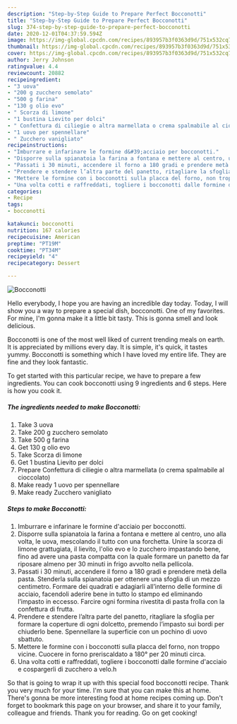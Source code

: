 ```yaml
---
description: "Step-by-Step Guide to Prepare Perfect Bocconotti"
title: "Step-by-Step Guide to Prepare Perfect Bocconotti"
slug: 374-step-by-step-guide-to-prepare-perfect-bocconotti
date: 2020-12-01T04:37:59.594Z
image: https://img-global.cpcdn.com/recipes/893957b3f0363d9d/751x532cq70/bocconotti-recipe-main-photo.jpg
thumbnail: https://img-global.cpcdn.com/recipes/893957b3f0363d9d/751x532cq70/bocconotti-recipe-main-photo.jpg
cover: https://img-global.cpcdn.com/recipes/893957b3f0363d9d/751x532cq70/bocconotti-recipe-main-photo.jpg
author: Jerry Johnson
ratingvalue: 4.4
reviewcount: 20882
recipeingredient:
- "3 uova"
- "200 g zucchero semolato"
- "500 g farina"
- "130 g olio evo"
- " Scorza di limone"
- "1 bustina Lievito per dolci"
- " Confettura di ciliegie o altra marmellata o crema spalmabile al cioccolato"
- "1 uovo per spennellare"
- " Zucchero vanigliato"
recipeinstructions:
- "Imburrare e infarinare le formine d&#39;acciaio per bocconotti."
- "Disporre sulla spianatoia la farina a fontana e mettere al centro, uno alla volta, le uova, mescolando il tutto con una forchetta. Unire la scorza di limone grattugiata, il lievito, l&#39;olio evo e lo zucchero impastando bene, fino ad avere una pasta compatta con la quale formare un panetto da far riposare almeno per 30 minuti in frigo avvolto nella pellicola."
- "Passati i 30 minuti, accendere il forno a 180 gradi e prendere metà della pasta. Stenderla sulla spianatoia per ottenere una sfoglia di un mezzo centimetro. Formare dei quadrati e adagiarli all’interno delle formine di acciaio, facendoli aderire bene in tutto lo stampo ed eliminando l’impasto in eccesso. Farcire ogni formina rivestita di pasta frolla con la confettura di frutta."
- "Prendere e stendere l’altra parte del panetto, ritagliare la sfoglia per formare la coperture di ogni dolcetto, premendo l’impasto sui bordi per chiuderlo bene. Spennellare la superficie con un pochino di uovo sbattuto."
- "Mettere le formine con i bocconotti sulla placca del forno, non troppo vicine. Cuocere in forno preriscaldato a 180° per 20 minuti circa."
- "Una volta cotti e raffreddati, togliere i bocconotti dalle formine d&#39;acciaio e cospargerli di zucchero a velo.h"
categories:
- Recipe
tags:
- bocconotti

katakunci: bocconotti 
nutrition: 167 calories
recipecuisine: American
preptime: "PT19M"
cooktime: "PT34M"
recipeyield: "4"
recipecategory: Dessert

---
```



![Bocconotti](https://img-global.cpcdn.com/recipes/893957b3f0363d9d/751x532cq70/bocconotti-recipe-main-photo.jpg)

Hello everybody, I hope you are having an incredible day today. Today, I will show you a way to prepare a special dish, bocconotti. One of my favorites. For mine, I'm gonna make it a little bit tasty. This is gonna smell and look delicious.



Bocconotti is one of the most well liked of current trending meals on earth. It is appreciated by millions every day. It is simple, it's quick, it tastes yummy. Bocconotti is something which I have loved my entire life. They are fine and they look fantastic.


To get started with this particular recipe, we have to prepare a few ingredients. You can cook bocconotti using 9 ingredients and 6 steps. Here is how you cook it.

<!--inarticleads1-->

##### The ingredients needed to make Bocconotti:

1. Take 3 uova
1. Take 200 g zucchero semolato
1. Take 500 g farina
1. Get 130 g olio evo
1. Take  Scorza di limone
1. Get 1 bustina Lievito per dolci
1. Prepare  Confettura di ciliegie o altra marmellata (o crema spalmabile al cioccolato)
1. Make ready 1 uovo per spennellare
1. Make ready  Zucchero vanigliato




<!--inarticleads2-->

##### Steps to make Bocconotti:

1. Imburrare e infarinare le formine d&#39;acciaio per bocconotti.
1. Disporre sulla spianatoia la farina a fontana e mettere al centro, uno alla volta, le uova, mescolando il tutto con una forchetta. Unire la scorza di limone grattugiata, il lievito, l&#39;olio evo e lo zucchero impastando bene, fino ad avere una pasta compatta con la quale formare un panetto da far riposare almeno per 30 minuti in frigo avvolto nella pellicola.
1. Passati i 30 minuti, accendere il forno a 180 gradi e prendere metà della pasta. Stenderla sulla spianatoia per ottenere una sfoglia di un mezzo centimetro. Formare dei quadrati e adagiarli all’interno delle formine di acciaio, facendoli aderire bene in tutto lo stampo ed eliminando l’impasto in eccesso. Farcire ogni formina rivestita di pasta frolla con la confettura di frutta.
1. Prendere e stendere l’altra parte del panetto, ritagliare la sfoglia per formare la coperture di ogni dolcetto, premendo l’impasto sui bordi per chiuderlo bene. Spennellare la superficie con un pochino di uovo sbattuto.
1. Mettere le formine con i bocconotti sulla placca del forno, non troppo vicine. Cuocere in forno preriscaldato a 180° per 20 minuti circa.
1. Una volta cotti e raffreddati, togliere i bocconotti dalle formine d&#39;acciaio e cospargerli di zucchero a velo.h




So that is going to wrap it up with this special food bocconotti recipe. Thank you very much for your time. I'm sure that you can make this at home. There's gonna be more interesting food at home recipes coming up. Don't forget to bookmark this page on your browser, and share it to your family, colleague and friends. Thank you for reading. Go on get cooking!
